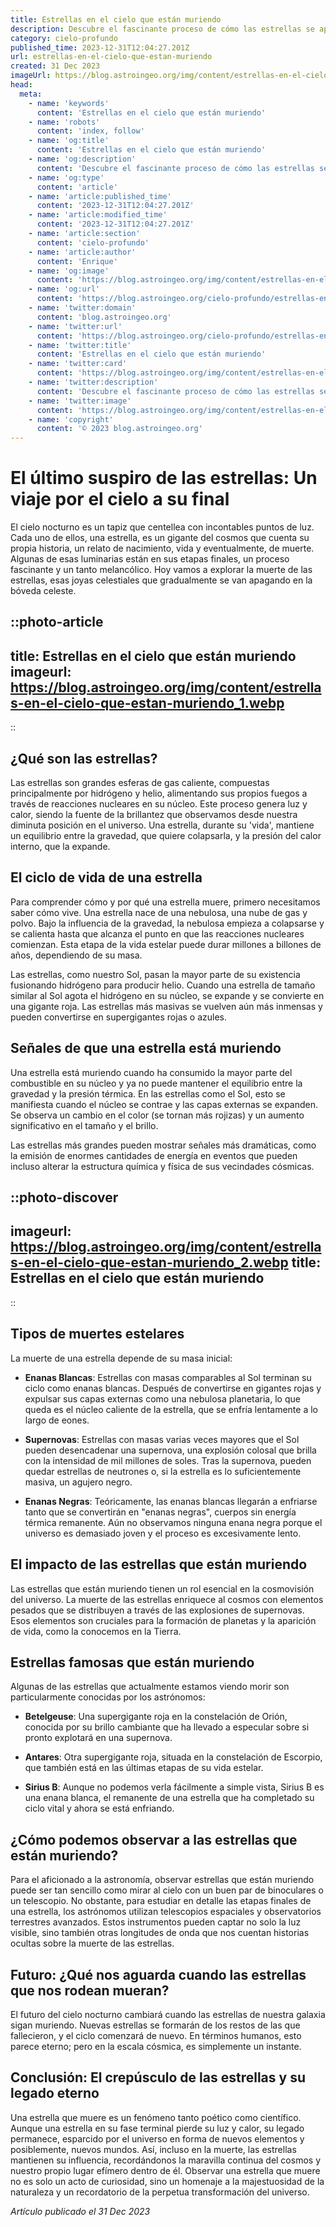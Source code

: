 ```yaml
---
title: Estrellas en el cielo que están muriendo
description: Descubre el fascinante proceso de cómo las estrellas se apagan en el cosmos. Explora la vida y muerte estelar en el cielo nocturno.
category: cielo-profundo
published_time: 2023-12-31T12:04:27.201Z
url: estrellas-en-el-cielo-que-estan-muriendo
created: 31 Dec 2023
imageUrl: https://blog.astroingeo.org/img/content/estrellas-en-el-cielo-que-estan-muriendo_1.webp
head:
  meta:
    - name: 'keywords'
      content: 'Estrellas en el cielo que están muriendo'
    - name: 'robots'
      content: 'index, follow'
    - name: 'og:title'
      content: 'Estrellas en el cielo que están muriendo'
    - name: 'og:description'
      content: 'Descubre el fascinante proceso de cómo las estrellas se apagan en el cosmos. Explora la vida y muerte estelar en el cielo nocturno.'
    - name: 'og:type'
      content: 'article'
    - name: 'article:published_time'
      content: '2023-12-31T12:04:27.201Z'
    - name: 'article:modified_time'
      content: '2023-12-31T12:04:27.201Z'
    - name: 'article:section'
      content: 'cielo-profundo'
    - name: 'article:author'
      content: 'Enrique'
    - name: 'og:image'
      content: 'https://blog.astroingeo.org/img/content/estrellas-en-el-cielo-que-estan-muriendo_1.webp'
    - name: 'og:url'
      content: 'https://blog.astroingeo.org/cielo-profundo/estrellas-en-el-cielo-que-estan-muriendo'
    - name: 'twitter:domain'
      content: 'blog.astroingeo.org'
    - name: 'twitter:url'
      content: 'https://blog.astroingeo.org/cielo-profundo/estrellas-en-el-cielo-que-estan-muriendo'
    - name: 'twitter:title'
      content: 'Estrellas en el cielo que están muriendo'
    - name: 'twitter:card'
      content: 'https://blog.astroingeo.org/img/content/estrellas-en-el-cielo-que-estan-muriendo_1.webp'
    - name: 'twitter:description'
      content: 'Descubre el fascinante proceso de cómo las estrellas se apagan en el cosmos. Explora la vida y muerte estelar en el cielo nocturno.'
    - name: 'twitter:image'
      content: 'https://blog.astroingeo.org/img/content/estrellas-en-el-cielo-que-estan-muriendo_1.webp'
    - name: 'copyright'
      content: '© 2023 blog.astroingeo.org'
---
```

# El último suspiro de las estrellas: Un viaje por el cielo a su final

El cielo nocturno es un tapiz que centellea con incontables puntos de luz. Cada uno de ellos, una estrella, es un gigante del cosmos que cuenta su propia historia, un relato de nacimiento, vida y eventualmente, de muerte. Algunas de esas luminarias están en sus etapas finales, un proceso fascinante y un tanto melancólico. Hoy vamos a explorar la muerte de las estrellas, esas joyas celestiales que gradualmente se van apagando en la bóveda celeste.

::photo-article
---
title: Estrellas en el cielo que están muriendo
imageurl: https://blog.astroingeo.org/img/content/estrellas-en-el-cielo-que-estan-muriendo_1.webp
---
::

## ¿Qué son las estrellas?

Las estrellas son grandes esferas de gas caliente, compuestas principalmente por hidrógeno y helio, alimentando sus propios fuegos a través de reacciones nucleares en su núcleo. Este proceso genera luz y calor, siendo la fuente de la brillantez que observamos desde nuestra diminuta posición en el universo. Una estrella, durante su 'vida', mantiene un equilibrio entre la gravedad, que quiere colapsarla, y la presión del calor interno, que la expande.

## El ciclo de vida de una estrella

Para comprender cómo y por qué una estrella muere, primero necesitamos saber cómo vive. Una estrella nace de una nebulosa, una nube de gas y polvo. Bajo la influencia de la gravedad, la nebulosa empieza a colapsarse y se calienta hasta que alcanza el punto en que las reacciones nucleares comienzan. Esta etapa de la vida estelar puede durar millones a billones de años, dependiendo de su masa.

Las estrellas, como nuestro Sol, pasan la mayor parte de su existencia fusionando hidrógeno para producir helio. Cuando una estrella de tamaño similar al Sol agota el hidrógeno en su núcleo, se expande y se convierte en una gigante roja. Las estrellas más masivas se vuelven aún más inmensas y pueden convertirse en supergigantes rojas o azules.

## Señales de que una estrella está muriendo

Una estrella está muriendo cuando ha consumido la mayor parte del combustible en su núcleo y ya no puede mantener el equilibrio entre la gravedad y la presión térmica. En las estrellas como el Sol, esto se manifiesta cuando el núcleo se contrae y las capas externas se expanden. Se observa un cambio en el color (se tornan más rojizas) y un aumento significativo en el tamaño y el brillo.

Las estrellas más grandes pueden mostrar señales más dramáticas, como la emisión de enormes cantidades de energía en eventos que pueden incluso alterar la estructura química y física de sus vecindades cósmicas.


::photo-discover
---
imageurl: https://blog.astroingeo.org/img/content/estrellas-en-el-cielo-que-estan-muriendo_2.webp
title: Estrellas en el cielo que están muriendo
---
::

## Tipos de muertes estelares

La muerte de una estrella depende de su masa inicial:

- **Enanas Blancas**: Estrellas con masas comparables al Sol terminan su ciclo como enanas blancas. Después de convertirse en gigantes rojas y expulsar sus capas externas como una nebulosa planetaria, lo que queda es el núcleo caliente de la estrella, que se enfría lentamente a lo largo de eones.

- **Supernovas**: Estrellas con masas varias veces mayores que el Sol pueden desencadenar una supernova, una explosión colosal que brilla con la intensidad de mil millones de soles. Tras la supernova, pueden quedar estrellas de neutrones o, si la estrella es lo suficientemente masiva, un agujero negro.

- **Enanas Negras**: Teóricamente, las enanas blancas llegarán a enfriarse tanto que se convertirán en "enanas negras", cuerpos sin energía térmica remanente. Aún no observamos ninguna enana negra porque el universo es demasiado joven y el proceso es excesivamente lento.

## El impacto de las estrellas que están muriendo

Las estrellas que están muriendo tienen un rol esencial en la cosmovisión del universo. La muerte de las estrellas enriquece al cosmos con elementos pesados que se distribuyen a través de las explosiones de supernovas. Esos elementos son cruciales para la formación de planetas y la aparición de vida, como la conocemos en la Tierra.

## Estrellas famosas que están muriendo

Algunas de las estrellas que actualmente estamos viendo morir son particularmente conocidas por los astrónomos:

- **Betelgeuse**: Una supergigante roja en la constelación de Orión, conocida por su brillo cambiante que ha llevado a especular sobre si pronto explotará en una supernova.

- **Antares**: Otra supergigante roja, situada en la constelación de Escorpio, que también está en las últimas etapas de su vida estelar.

- **Sirius B**: Aunque no podemos verla fácilmente a simple vista, Sirius B es una enana blanca, el remanente de una estrella que ha completado su ciclo vital y ahora se está enfriando.

## ¿Cómo podemos observar a las estrellas que están muriendo?

Para el aficionado a la astronomía, observar estrellas que están muriendo puede ser tan sencillo como mirar al cielo con un buen par de binoculares o un telescopio. No obstante, para estudiar en detalle las etapas finales de una estrella, los astrónomos utilizan telescopios espaciales y observatorios terrestres avanzados. Estos instrumentos pueden captar no solo la luz visible, sino también otras longitudes de onda que nos cuentan historias ocultas sobre la muerte de las estrellas.

## Futuro: ¿Qué nos aguarda cuando las estrellas que nos rodean mueran?

El futuro del cielo nocturno cambiará cuando las estrellas de nuestra galaxia sigan muriendo. Nuevas estrellas se formarán de los restos de las que fallecieron, y el ciclo comenzará de nuevo. En términos humanos, esto parece eterno; pero en la escala cósmica, es simplemente un instante.

## Conclusión: El crepúsculo de las estrellas y su legado eterno

Una estrella que muere es un fenómeno tanto poético como científico. Aunque una estrella en su fase terminal pierde su luz y calor, su legado permanece, esparcido por el universo en forma de nuevos elementos y posiblemente, nuevos mundos. Así, incluso en la muerte, las estrellas mantienen su influencia, recordándonos la maravilla continua del cosmos y nuestro propio lugar efímero dentro de él. Observar una estrella que muere no es solo un acto de curiosidad, sino un homenaje a la majestuosidad de la naturaleza y un recordatorio de la perpetua transformación del universo.

_Artículo publicado el 31 Dec 2023_